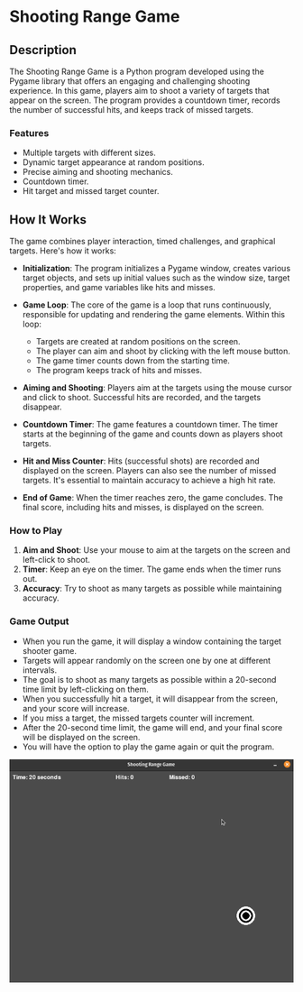 # Shooting Range Game

## Description

The Shooting Range Game is a Python program developed using the Pygame library that offers an engaging and challenging shooting experience. In this game, players aim to shoot a variety of targets that appear on the screen. The program provides a countdown timer, records the number of successful hits, and keeps track of missed targets.

### Features

- Multiple targets with different sizes.
- Dynamic target appearance at random positions.
- Precise aiming and shooting mechanics.
- Countdown timer.
- Hit target and missed target counter.

## How It Works

The game combines player interaction, timed challenges, and graphical targets. Here's how it works:

- **Initialization**: The program initializes a Pygame window, creates various target objects, and sets up initial values such as the window size, target properties, and game variables like hits and misses.

- **Game Loop**: The core of the game is a loop that runs continuously, responsible for updating and rendering the game elements. Within this loop:
   - Targets are created at random positions on the screen.
   - The player can aim and shoot by clicking with the left mouse button.
   - The game timer counts down from the starting time.
   - The program keeps track of hits and misses.

- **Aiming and Shooting**: Players aim at the targets using the mouse cursor and click to shoot. Successful hits are recorded, and the targets disappear.

- **Countdown Timer**: The game features a countdown timer. The timer starts at the beginning of the game and counts down as players shoot targets.

- **Hit and Miss Counter**: Hits (successful shots) are recorded and displayed on the screen. Players can also see the number of missed targets. It's essential to maintain accuracy to achieve a high hit rate.

- **End of Game**: When the timer reaches zero, the game concludes. The final score, including hits and misses, is displayed on the screen. 


### How to Play

1. **Aim and Shoot**: Use your mouse to aim at the targets on the screen and left-click to shoot.
2. **Timer**: Keep an eye on the timer. The game ends when the timer runs out.
3. **Accuracy**: Try to shoot as many targets as possible while maintaining accuracy.


### Game Output

- When you run the game, it will display a window containing the target shooter game.
- Targets will appear randomly on the screen one by one at different intervals.
- The goal is to shoot as many targets as possible within a 20-second time limit by left-clicking on them.
- When you successfully hit a target, it will disappear from the screen, and your score will increase.
- If you miss a target, the missed targets counter will increment.
- After the 20-second time limit, the game will end, and your final score will be displayed on the screen.
- You will have the option to play the game again or quit the program.

<p align="center">
  <img src="output/shooting-output.gif" alt='Bird Shooter Output'>
</p>